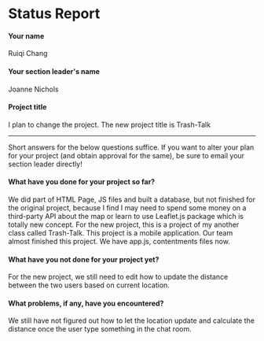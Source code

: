 # Status Report


#### Your name
Ruiqi Chang

#### Your section leader's name
Joanne Nichols

#### Project title
I plan to change the project. The new project title is Trash-Talk

***

Short answers for the below questions suffice. If you want to alter your plan for your project (and obtain approval for the same), be sure to email your section leader directly!

#### What have you done for your project so far?

We did part of HTML Page, JS files and built a database, but not finished for the original project, because I find I may need to spend some money on a third-party API about the map or learn to use Leaflet.js package which is totally new concept.
For the new project, this is a project of my another class called Trash-Talk. This project is a mobile application. Our team almost finished this project.  We have app.js, contentments files now. 

#### What have you not done for your project yet?

For the new project, we still need to edit how to update the distance between the two users based on current location.

#### What problems, if any, have you encountered?

We still have not figured out how to let the location update and calculate the distance once the user type something in the chat room.
